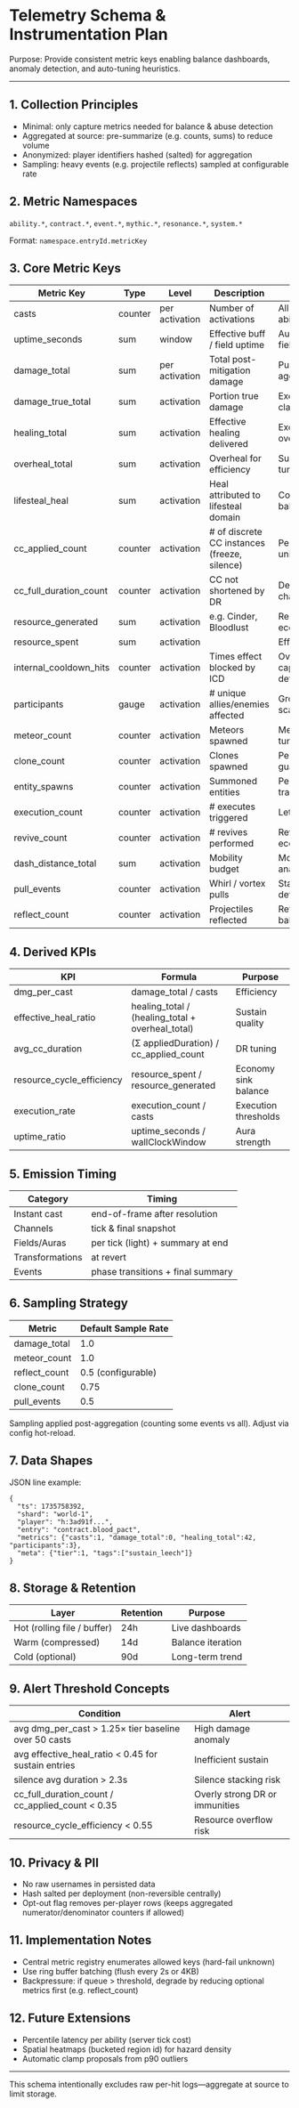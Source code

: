 # Telemetry Schema & Instrumentation Plan

Purpose: Provide consistent metric keys enabling balance dashboards, anomaly detection, and auto-tuning heuristics.

---
## 1. Collection Principles
* Minimal: only capture metrics needed for balance & abuse detection
* Aggregated at source: pre-summarize (e.g. counts, sums) to reduce volume
* Anonymized: player identifiers hashed (salted) for aggregation
* Sampling: heavy events (e.g. projectile reflects) sampled at configurable rate

## 2. Metric Namespaces
`ability.*`, `contract.*`, `event.*`, `mythic.*`, `resonance.*`, `system.*`

Format: `namespace.entryId.metricKey`

## 3. Core Metric Keys
| Metric Key | Type | Level | Description | Notes |
|------------|------|-------|-------------|-------|
| casts | counter | per activation | Number of activations | All active abilities |
| uptime_seconds | sum | window | Effective buff / field uptime | Auras / fields |
| damage_total | sum | per activation | Total post-mitigation damage | Pulses aggregated |
| damage_true_total | sum | activation | Portion true damage | Exec clarity |
| healing_total | sum | activation | Effective healing delivered | Excludes overheal |
| overheal_total | sum | activation | Overheal for efficiency | Sustain tuning |
| lifesteal_heal | sum | activation | Heal attributed to lifesteal domain | Conflict balancing |
| cc_applied_count | counter | activation | # of discrete CC instances (freeze, silence) | Per-target unique |
| cc_full_duration_count | counter | activation | CC not shortened by DR | Detect chaining |
| resource_generated | sum | activation | e.g. Cinder, Bloodlust | Resource economy |
| resource_spent | sum | activation | | Efficiency |
| internal_cooldown_hits | counter | activation | Times effect blocked by ICD | Over-capacity detection |
| participants | gauge | activation | # unique allies/enemies affected | Group scaling |
| meteor_count | counter | activation | Meteors spawned | Meteor tuning |
| clone_count | counter | activation | Clones spawned | Perf guardrails |
| entity_spawns | counter | activation | Summoned entities | Perf tracking |
| execution_count | counter | activation | # executes triggered | Lethality |
| revive_count | counter | activation | # revives performed | Revival economy |
| dash_distance_total | sum | activation | Mobility budget | Movement analysis |
| pull_events | counter | activation | Whirl / vortex pulls | Stack detection |
| reflect_count | counter | activation | Projectiles reflected | Reflect balancing |

## 4. Derived KPIs
| KPI | Formula | Purpose |
|-----|---------|---------|
| dmg_per_cast | damage_total / casts | Efficiency | 
| effective_heal_ratio | healing_total / (healing_total + overheal_total) | Sustain quality |
| avg_cc_duration | (Σ appliedDuration) / cc_applied_count | DR tuning |
| resource_cycle_efficiency | resource_spent / resource_generated | Economy sink balance |
| execution_rate | execution_count / casts | Execution thresholds |
| uptime_ratio | uptime_seconds / wallClockWindow | Aura strength |

## 5. Emission Timing
| Category | Timing |
|----------|--------|
| Instant cast | end-of-frame after resolution |
| Channels | tick & final snapshot |
| Fields/Auras | per tick (light) + summary at end |
| Transformations | at revert |
| Events | phase transitions + final summary |

## 6. Sampling Strategy
| Metric | Default Sample Rate |
|--------|--------------------|
| damage_total | 1.0 |
| meteor_count | 1.0 |
| reflect_count | 0.5 (configurable) |
| clone_count | 0.75 |
| pull_events | 0.5 |

Sampling applied post-aggregation (counting some events vs all). Adjust via config hot-reload.

## 7. Data Shapes
JSON line example:
```
{
  "ts": 1735758392,
  "shard": "world-1",
  "player": "h:3ad91f...", 
  "entry": "contract.blood_pact",
  "metrics": {"casts":1, "damage_total":0, "healing_total":42, "participants":3},
  "meta": {"tier":1, "tags":["sustain_leech"]}
}
```

## 8. Storage & Retention
| Layer | Retention | Purpose |
|-------|-----------|---------|
| Hot (rolling file / buffer) | 24h | Live dashboards |
| Warm (compressed) | 14d | Balance iteration |
| Cold (optional) | 90d | Long-term trend |

## 9. Alert Threshold Concepts
| Condition | Alert |
|-----------|-------|
| avg dmg_per_cast > 1.25× tier baseline over 50 casts | High damage anomaly |
| avg effective_heal_ratio < 0.45 for sustain entries | Inefficient sustain |
| silence avg duration > 2.3s | Silence stacking risk |
| cc_full_duration_count / cc_applied_count < 0.35 | Overly strong DR or immunities |
| resource_cycle_efficiency < 0.55 | Resource overflow risk |

## 10. Privacy & PII
* No raw usernames in persisted data
* Hash salted per deployment (non-reversible centrally)
* Opt-out flag removes per-player rows (keeps aggregated numerator/denominator counters if allowed)

## 11. Implementation Notes
* Central metric registry enumerates allowed keys (hard-fail unknown)
* Use ring buffer batching (flush every 2s or 4KB)
* Backpressure: if queue > threshold, degrade by reducing optional metrics first (e.g. reflect_count)

## 12. Future Extensions
* Percentile latency per ability (server tick cost)
* Spatial heatmaps (bucketed region id) for hazard density
* Automatic clamp proposals from p90 outliers

---
This schema intentionally excludes raw per-hit logs—aggregate at source to limit storage.
